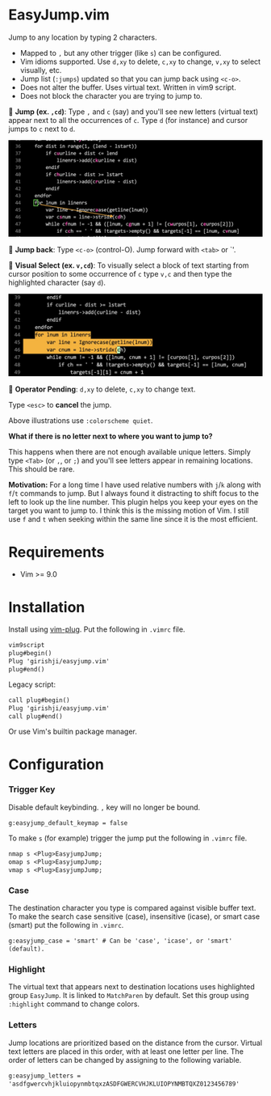 # EasyJump.vim

Jump to any location by typing 2 characters.

- Mapped to `,` but any other trigger (like `s`) can be configured.
- Vim idioms supported. Use `d,xy` to delete, `c,xy` to change, `v,xy` to select visually, etc.
- Jump list (`:jumps`) updated so that you can jump back using `<c-o>`.
- Does not alter the buffer. Uses virtual text. Written in vim9 script.
- Does not block the character you are trying to jump to.

🚀 **Jump (ex. `,cd`)**: Type `,` and `c` (say) and you'll see new letters (virtual text) appear next to all the occurrences of `c`. Type `d` (for instance) and cursor jumps to `c` next to `d`.

<img src='img/img1.jpeg' width='700'>

🚀 **Jump back**: Type `<c-o>` (control-O). Jump forward with `<tab>` or `<c-i>'.

🚀 **Visual Select (ex. `v,cd`)**: To visually select a block of text starting
from cursor position to some occurrence of `c` type `v,c` and then type the
highlighted character (say `d`).

<img src='img/img2.jpeg' width='700'>

🚀 **Operator Pending**: `d,xy` to delete, `c,xy` to change text.

Type `<esc>` to **cancel** the jump.

Above illustrations use `:colorscheme quiet`.

**What if there is no letter next to where you want to jump to?**

This happens when there are not enough available unique letters. Simply type
`<Tab>` (or `,`, or `;`) and you'll see letters appear in remaining
locations. This should be rare.

**Motivation:** For a long time I have used relative numbers with `j`/`k` along
with `f`/`t` commands to jump. But I always found it distracting to shift focus to the left to
look up the line number. This plugin helps you keep your eyes on the
target you want to jump to. I think this is the missing motion of
Vim. I still use `f` and `t` when seeking within the same line since it is the most
efficient.

# Requirements

- Vim >= 9.0

# Installation

Install using [vim-plug](https://github.com/junegunn/vim-plug). Put the following in `.vimrc` file.

```
vim9script
plug#begin()
Plug 'girishji/easyjump.vim'
plug#end()
```

Legacy script:

```
call plug#begin()
Plug 'girishji/easyjump.vim'
call plug#end()
```

Or use Vim's builtin package manager.

# Configuration

### Trigger Key

Disable default keybinding. `,` key will no longer be bound.

```
g:easyjump_default_keymap = false
```

To make `s` (for example) trigger the jump put the
following in `.vimrc` file.

```
nmap s <Plug>EasyjumpJump;
omap s <Plug>EasyjumpJump;
vmap s <Plug>EasyjumpJump;
```

### Case

The destination character you type is compared against visible buffer text. To make the search case sensitive (case), insensitive (icase), or smart case (smart) put the following in `.vimrc`.

```
g:easyjump_case = 'smart' # Can be 'case', 'icase', or 'smart' (default).
```

### Highlight

The virtual text that appears next to destination locations uses highlighted group `EasyJump`. It is linked to `MatchParen` by default. Set this group using `:highlight` command to change colors.

### Letters

Jump locations are prioritized based on the distance from the cursor. Virtual text letters are placed in this order, with at least one letter per line. The order of letters can be changed by assigning to the following variable.

```
g:easyjump_letters = 'asdfgwercvhjkluiopynmbtqxzASDFGWERCVHJKLUIOPYNMBTQXZ0123456789'
```
